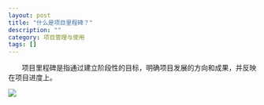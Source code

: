 ```yaml
---
layout: post
title: "什么是项目里程碑？"
description: ""
category: 项目管理与使用
tags: []
---
```

&#160; &#160; &#160; &#160;项目里程碑是指通过建立阶段性的目标，明确项目发展的方向和成果，并反映在项目进度上。

![](../../../oahelps_img/lichengbei.png)